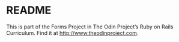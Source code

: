 # README

This is part of the Forms Project in The Odin Project’s Ruby on Rails Curriculum. Find it at http://www.theodinproject.com.